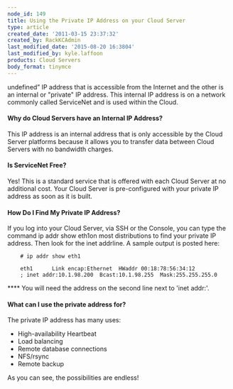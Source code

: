 ```yaml
---
node_id: 149
title: Using the Private IP Address on your Cloud Server
type: article
created_date: '2011-03-15 23:37:32'
created_by: RackKCAdmin
last_modified_date: '2015-08-20 16:3804'
last_modified_by: kyle.laffoon
products: Cloud Servers
body_format: tinymce
---
```


undefined&rdquo; IP address that is
accessible from the Internet and the other is an internal or "private"
IP address.  This internal IP address is on a network commonly called
ServiceNet and is used within the Cloud.

#### Why do Cloud Servers have an Internal IP Address?

This IP address is an internal address that is only accessible by the
Cloud Server platforms because it allows you to transfer data between
Cloud Servers with no bandwidth charges.

#### Is ServiceNet Free?

Yes! This is a standard service that is offered with each Cloud Server
at no additional cost. Your Cloud Server is pre-configured with your
private IP address as soon as it is built.

#### How Do I Find My Private IP Address?

If you log into your Cloud Server, via SSH or the Console, you can type
the command ip addr show eth1on most distributions to find your private
IP address. Then look for the inet addrline. A sample output is posted
here:

        # ip addr show eth1

        eth1      Link encap:Ethernet  HWaddr 00:18:78:56:34:12 
        ; inet addr:10.1.98.200  Bcast:10.1.98.255  Mask:255.255.255.0

\*\*\*\* You will need the address on the second line next to 'inet
addr:'.

#### What can I use the private address for?

The private IP address has many uses:

-   High-availability Heartbeat
-   Load balancing
-   Remote database connections
-   NFS/rsync
-   Remote backup

As you can see, the possibilities are endless!

